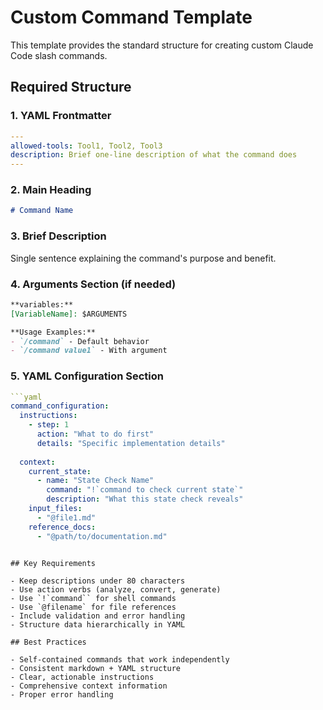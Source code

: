 # Custom Command Template

This template provides the standard structure for creating custom Claude Code slash commands.

## Required Structure

### 1. YAML Frontmatter
```yaml
---
allowed-tools: Tool1, Tool2, Tool3
description: Brief one-line description of what the command does
---
```

### 2. Main Heading
```markdown
# Command Name
```

### 3. Brief Description
Single sentence explaining the command's purpose and benefit.

### 4. Arguments Section (if needed)
```markdown
**variables:**
[VariableName]: $ARGUMENTS

**Usage Examples:**
- `/command` - Default behavior
- `/command value1` - With argument
```

### 5. YAML Configuration Section
```yaml
```yaml
command_configuration:
  instructions:
    - step: 1
      action: "What to do first"
      details: "Specific implementation details"
  
  context:
    current_state:
      - name: "State Check Name"
        command: "!`command to check current state`"
        description: "What this state check reveals"
    input_files:
      - "@file1.md"
    reference_docs:
      - "@path/to/documentation.md"
```
```

## Key Requirements

- Keep descriptions under 80 characters
- Use action verbs (analyze, convert, generate)
- Use `!`command`` for shell commands
- Use `@filename` for file references
- Include validation and error handling
- Structure data hierarchically in YAML

## Best Practices

- Self-contained commands that work independently
- Consistent markdown + YAML structure  
- Clear, actionable instructions
- Comprehensive context information
- Proper error handling